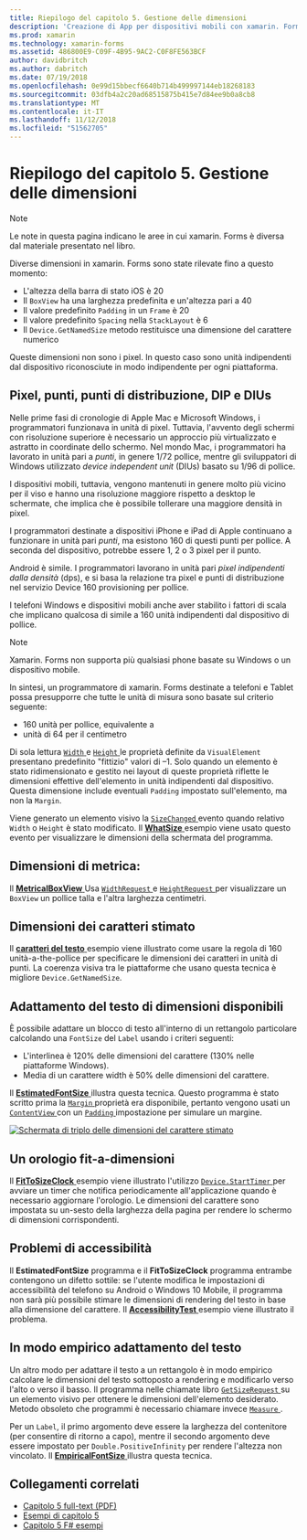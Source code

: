 ```yaml
---
title: Riepilogo del capitolo 5. Gestione delle dimensioni
description: 'Creazione di App per dispositivi mobili con xamarin. Forms: riepilogo del capitolo 5. Gestione delle dimensioni'
ms.prod: xamarin
ms.technology: xamarin-forms
ms.assetid: 486800E9-C09F-4B95-9AC2-C0F8FE563BCF
author: davidbritch
ms.author: dabritch
ms.date: 07/19/2018
ms.openlocfilehash: 0e99d15bbecf6640b714b499997144eb18268183
ms.sourcegitcommit: 03dfb4a2c20ad68515875b415e7d84ee9b0a8cb8
ms.translationtype: MT
ms.contentlocale: it-IT
ms.lasthandoff: 11/12/2018
ms.locfileid: "51562705"
---
```

# <a name="summary-of-chapter-5-dealing-with-sizes"></a>Riepilogo del capitolo 5. Gestione delle dimensioni

> [!NOTE] 
> Le note in questa pagina indicano le aree in cui xamarin. Forms è diversa dal materiale presentato nel libro.

Diverse dimensioni in xamarin. Forms sono state rilevate fino a questo momento:

- L'altezza della barra di stato iOS è 20
- Il `BoxView` ha una larghezza predefinita e un'altezza pari a 40
- Il valore predefinito `Padding` in un `Frame` è 20
- Il valore predefinito `Spacing` nella `StackLayout` è 6
- Il `Device.GetNamedSize` metodo restituisce una dimensione del carattere numerico

Queste dimensioni non sono i pixel. In questo caso sono unità indipendenti dal dispositivo riconosciute in modo indipendente per ogni piattaforma.

## <a name="pixels-points-dps-dips-and-dius"></a>Pixel, punti, punti di distribuzione, DIP e DIUs

Nelle prime fasi di cronologie di Apple Mac e Microsoft Windows, i programmatori funzionava in unità di pixel. Tuttavia, l'avvento degli schermi con risoluzione superiore è necessario un approccio più virtualizzato e astratto in coordinate dello schermo. Nel mondo Mac, i programmatori ha lavorato in unità pari a *punti*, in genere 1/72 pollice, mentre gli sviluppatori di Windows utilizzato *device independent unit* (DIUs) basato su 1/96 di pollice.

I dispositivi mobili, tuttavia, vengono mantenuti in genere molto più vicino per il viso e hanno una risoluzione maggiore rispetto a desktop le schermate, che implica che è possibile tollerare una maggiore densità in pixel.

I programmatori destinate a dispositivi iPhone e iPad di Apple continuano a funzionare in unità pari *punti*, ma esistono 160 di questi punti per pollice. A seconda del dispositivo, potrebbe essere 1, 2 o 3 pixel per il punto.

Android è simile. I programmatori lavorano in unità pari *pixel indipendenti dalla densità* (dps), e si basa la relazione tra pixel e punti di distribuzione nel servizio Device 160 provisioning per pollice.

I telefoni Windows e dispositivi mobili anche aver stabilito i fattori di scala che implicano qualcosa di simile a 160 unità indipendenti dal dispositivo di pollice.

> [!NOTE]
> Xamarin. Forms non supporta più qualsiasi phone basate su Windows o un dispositivo mobile.

In sintesi, un programmatore di xamarin. Forms destinate a telefoni e Tablet possa presupporre che tutte le unità di misura sono basate sul criterio seguente:

- 160 unità per pollice, equivalente a
- unità di 64 per il centimetro

Di sola lettura [ `Width` ](xref:Xamarin.Forms.VisualElement.Width) e [ `Height` ](xref:Xamarin.Forms.VisualElement.Height) le proprietà definite da `VisualElement` presentano predefinito "fittizio" valori di &ndash;1. Solo quando un elemento è stato ridimensionato e gestito nei layout di queste proprietà riflette le dimensioni effettive dell'elemento in unità indipendenti dal dispositivo. Questa dimensione include eventuali `Padding` impostato sull'elemento, ma non la `Margin`.

Viene generato un elemento visivo la [ `SizeChanged` ](xref:Xamarin.Forms.VisualElement.SizeChanged) evento quando relativo `Width` o `Height` è stato modificato. Il [ **WhatSize** ](https://github.com/xamarin/xamarin-forms-book-samples/tree/master/Chapter05/WhatSize) esempio viene usato questo evento per visualizzare le dimensioni della schermata del programma.

## <a name="metrical-sizes"></a>Dimensioni di metrica:

Il [ **MetricalBoxView** ](https://github.com/xamarin/xamarin-forms-book-samples/tree/master/Chapter05/MetricalBoxView) Usa [ `WidthRequest` ](xref:Xamarin.Forms.VisualElement.WidthRequest) e [ `HeightRequest` ](xref:Xamarin.Forms.VisualElement.HeightRequest) per visualizzare un `BoxView` un pollice talla e l'altra larghezza centimetri.

## <a name="estimated-font-sizes"></a>Dimensioni dei caratteri stimato

Il [ **caratteri del testo** ](https://github.com/xamarin/xamarin-forms-book-samples/tree/master/Chapter05/FontSizes) esempio viene illustrato come usare la regola di 160 unità-a-the-pollice per specificare le dimensioni dei caratteri in unità di punti. La coerenza visiva tra le piattaforme che usano questa tecnica è migliore `Device.GetNamedSize`.

## <a name="fitting-text-to-available-size"></a>Adattamento del testo di dimensioni disponibili

È possibile adattare un blocco di testo all'interno di un rettangolo particolare calcolando una `FontSize` del `Label` usando i criteri seguenti:

- L'interlinea è 120% delle dimensioni del carattere (130% nelle piattaforme Windows).
- Media di un carattere width è 50% delle dimensioni del carattere.

Il [ **EstimatedFontSize** ](https://github.com/xamarin/xamarin-forms-book-samples/tree/master/Chapter05/EstimatedFontSize) illustra questa tecnica. Questo programma è stato scritto prima la [ `Margin` ](xref:Xamarin.Forms.View.Margin) proprietà era disponibile, pertanto vengono usati un [ `ContentView` ](xref:Xamarin.Forms.ContentView) con un [ `Padding` ](xref:Xamarin.Forms.Layout.Padding) impostazione per simulare un margine.

[![Schermata di triplo delle dimensioni del carattere stimato](images/ch05fg07-small.png "testo adatta alle dimensioni disponibili")](images/ch05fg07-large.png#lightbox "testo adatta alle dimensioni disponibili")

## <a name="a-fit-to-size-clock"></a>Un orologio fit-a-dimensioni

Il [ **FitToSizeClock** ](https://github.com/xamarin/xamarin-forms-book-samples/tree/master/Chapter05/FitToSizeClock) esempio viene illustrato l'utilizzo [ `Device.StartTimer` ](xref:Xamarin.Forms.Device.StartTimer(System.TimeSpan,System.Func{System.Boolean})) per avviare un timer che notifica periodicamente all'applicazione quando è necessario aggiornare l'orologio. Le dimensioni del carattere sono impostata su un-sesto della larghezza della pagina per rendere lo schermo di dimensioni corrispondenti.

## <a name="accessibility-issues"></a>Problemi di accessibilità

Il **EstimatedFontSize** programma e il **FitToSizeClock** programma entrambe contengono un difetto sottile: se l'utente modifica le impostazioni di accessibilità del telefono su Android o Windows 10 Mobile, il programma non sarà più possibile stimare le dimensioni di rendering del testo in base alla dimensione del carattere. Il [ **AccessibilityTest** ](https://github.com/xamarin/xamarin-forms-book-samples/tree/master/Chapter05/AccessibilityTest) esempio viene illustrato il problema.

## <a name="empirically-fitting-text"></a>In modo empirico adattamento del testo

Un altro modo per adattare il testo a un rettangolo è in modo empirico calcolare le dimensioni del testo sottoposto a rendering e modificarlo verso l'alto o verso il basso. Il programma nelle chiamate libro [ `GetSizeRequest` ](xref:Xamarin.Forms.VisualElement.GetSizeRequest(System.Double,System.Double)) su un elemento visivo per ottenere le dimensioni dell'elemento desiderato. Metodo obsoleto che programmi è necessario chiamare invece [ `Measure` ](xref:Xamarin.Forms.VisualElement.Measure(System.Double,System.Double,Xamarin.Forms.MeasureFlags)).

Per un `Label`, il primo argomento deve essere la larghezza del contenitore (per consentire di ritorno a capo), mentre il secondo argomento deve essere impostato per `Double.PositiveInfinity` per rendere l'altezza non vincolato. Il [ **EmpiricalFontSize** ](https://github.com/xamarin/xamarin-forms-book-samples/tree/master/Chapter05/EmpiricalFontSize) illustra questa tecnica.



## <a name="related-links"></a>Collegamenti correlati

- [Capitolo 5 full-text (PDF)](https://download.xamarin.com/developer/xamarin-forms-book/XamarinFormsBook-Ch05-Apr2016.pdf)
- [Esempi di capitolo 5](https://github.com/xamarin/xamarin-forms-book-samples/tree/master/Chapter05)
- [Capitolo 5 F# esempi](https://github.com/xamarin/xamarin-forms-book-samples/tree/master/Chapter05/FS)
